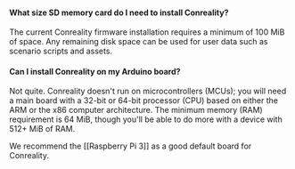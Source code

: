 #### What size SD memory card do I need to install Conreality?

The current Conreality firmware installation requires a minimum of 100 MiB of
space. Any remaining disk space can be used for user data such as scenario
scripts and assets.

#### Can I install Conreality on my Arduino board?

Not quite. Conreality doesn't run on microcontrollers (MCUs); you will need
a main board with a 32-bit or 64-bit processor (CPU) based on either the ARM
or the x86 computer architecture. The minimum memory (RAM) requirement is
64 MiB, though you'll be able to do more with a device with 512+ MiB of RAM.

We recommend the [[Raspberry Pi 3]] as a good default board for Conreality.
